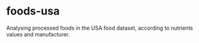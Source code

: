 # foods-usa
Analysing processed foods in the USA food dataset, according to nutrients values and manufacturer.
